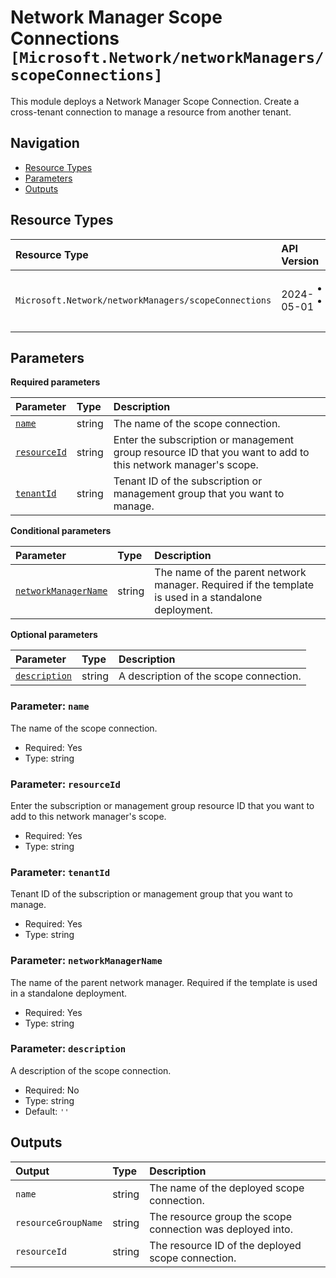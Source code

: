 # Network Manager Scope Connections `[Microsoft.Network/networkManagers/scopeConnections]`

This module deploys a Network Manager Scope Connection.
Create a cross-tenant connection to manage a resource from another tenant.

## Navigation

- [Resource Types](#Resource-Types)
- [Parameters](#Parameters)
- [Outputs](#Outputs)

## Resource Types

| Resource Type | API Version | References |
| :-- | :-- | :-- |
| `Microsoft.Network/networkManagers/scopeConnections` | 2024-05-01 | <ul style="padding-left: 0px;"><li>[AzAdvertizer](https://www.azadvertizer.net/azresourcetypes/microsoft.network_networkmanagers_scopeconnections.html)</li><li>[Template reference](https://learn.microsoft.com/en-us/azure/templates/Microsoft.Network/2024-05-01/networkManagers/scopeConnections)</li></ul> |

## Parameters

**Required parameters**

| Parameter | Type | Description |
| :-- | :-- | :-- |
| [`name`](#parameter-name) | string | The name of the scope connection. |
| [`resourceId`](#parameter-resourceid) | string | Enter the subscription or management group resource ID that you want to add to this network manager's scope. |
| [`tenantId`](#parameter-tenantid) | string | Tenant ID of the subscription or management group that you want to manage. |

**Conditional parameters**

| Parameter | Type | Description |
| :-- | :-- | :-- |
| [`networkManagerName`](#parameter-networkmanagername) | string | The name of the parent network manager. Required if the template is used in a standalone deployment. |

**Optional parameters**

| Parameter | Type | Description |
| :-- | :-- | :-- |
| [`description`](#parameter-description) | string | A description of the scope connection. |

### Parameter: `name`

The name of the scope connection.

- Required: Yes
- Type: string

### Parameter: `resourceId`

Enter the subscription or management group resource ID that you want to add to this network manager's scope.

- Required: Yes
- Type: string

### Parameter: `tenantId`

Tenant ID of the subscription or management group that you want to manage.

- Required: Yes
- Type: string

### Parameter: `networkManagerName`

The name of the parent network manager. Required if the template is used in a standalone deployment.

- Required: Yes
- Type: string

### Parameter: `description`

A description of the scope connection.

- Required: No
- Type: string
- Default: `''`

## Outputs

| Output | Type | Description |
| :-- | :-- | :-- |
| `name` | string | The name of the deployed scope connection. |
| `resourceGroupName` | string | The resource group the scope connection was deployed into. |
| `resourceId` | string | The resource ID of the deployed scope connection. |
